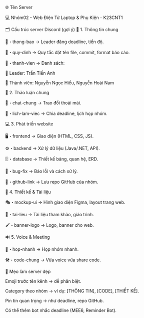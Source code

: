 🌐 Tên Server

💻 Nhóm02 - Web Điện Tử Laptop & Phụ Kiện - K23CNT1

🗂️ Cấu trúc server Discord (gợi ý)
📌 1. Thông tin chung

📢・thong-bao → Leader đăng deadline, tiến độ.

📜・quy-dinh → Quy tắc đặt tên file, commit, format báo cáo.

📇・thanh-vien → Danh sách:

👑 Leader: Trần Tiến Anh

👥 Thành viên: Nguyễn Ngọc Hiếu, Nguyễn Hoài Nam

💬 2. Thảo luận chung

💭・chat-chung → Trao đổi thoải mái.

📅・lich-lam-viec → Chia deadline, lịch họp nhóm.

💻 3. Phát triển website

🖥️・frontend → Giao diện (HTML, CSS, JS).

⚙️・backend → Xử lý dữ liệu (Java/.NET, API).

🗄️・database → Thiết kế bảng, quan hệ, ERD.

🐞・bug-fix → Báo lỗi và cách xử lý.

📂・github-link → Lưu repo GitHub của nhóm.

🎨 4. Thiết kế & Tài liệu

🎭・mockup-ui → Hình giao diện Figma, layout trang web.

📑・tai-lieu → Tài liệu tham khảo, giáo trình.

🖌️・banner-logo → Logo, banner cho web.

🔊 5. Voice & Meeting

🎤・hop-nhanh → Họp nhóm nhanh.

🛠️・code-chung → Vừa voice vừa share code.

🌟 Mẹo làm server đẹp

Emoji trước tên kênh → dễ phân biệt.

Category theo nhóm → ví dụ: [THÔNG TIN], [CODE], [THIẾT KẾ].

Pin tin quan trọng → như deadline, repo GitHub.

Có thể thêm bot nhắc deadline (MEE6, Reminder Bot).
